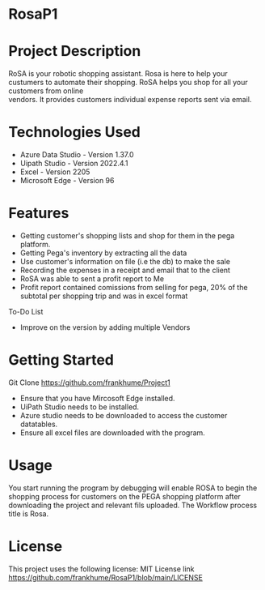 # RosaP1
# Project Description 
  RoSA is your robotic shopping assistant. Rosa is here to help your custumers to automate their shopping. RoSA helps you shop for all your customers from online        
  vendors. It provides customers individual expense reports sent via email.
# Technologies Used 
  - Azure Data Studio - Version 1.37.0
  - Uipath Studio  - Version 2022.4.1
  - Excel - Version 2205
  - Microsoft Edge - Version 96
# Features
  - Getting customer's shopping lists and shop for them in the pega platform.
  - Getting Pega's inventory by extracting all the data
  - Use customer's information on file (i.e the db) to make the sale
  - Recording the expenses in a receipt and email that to the client
  - RoSA was able to sent a profit report to Me
  - Profit report contained comissions from selling for pega, 20% of the subtotal per shopping trip and was in excel format

  To-Do List
  - Improve on the version by adding multiple Vendors
# Getting Started
  Git Clone https://github.com/frankhume/Project1
  - Ensure that you have Mircosoft Edge installed.
  - UiPath Studio needs to be installed.
  - Azure studio needs to be downloaded to access the customer datatables.
  - Ensure all excel files are downloaded with the program.
# Usage
  You start running the program by debugging will enable ROSA to begin the shopping process for customers on the PEGA shopping platform after downloading the project and   relevant fils uploaded. The Workflow process title is Rosa.
# License
  This project uses the following license: MIT License link https://github.com/frankhume/RosaP1/blob/main/LICENSE

